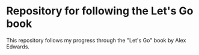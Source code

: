 # Repository for following the Let's Go book

This repository follows my progress through the "Let's Go" book by Alex Edwards.
